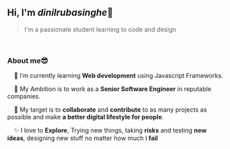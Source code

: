 ## Hi, I'm *dinilrubasinghe*👋

> I'm a passionate student learning to code and design

<br/>

### About me😎

  &nbsp;&nbsp;&nbsp;&nbsp;🌱 I’m currently learning **Web development** using Javascript Frameworks.    
  
  &nbsp;&nbsp;&nbsp;&nbsp;👨 My Ambition is to work as a **Senior Software Engineer** in reputable companies.    
  
  &nbsp;&nbsp;&nbsp;&nbsp;🎯 My target is to **collaborate** and **contribute** to as many projects as possible and make **a better digital lifestyle for people**.    
  
  &nbsp;&nbsp;&nbsp;&nbsp;✨ I love to **Explore**, Trying new things, taking **risks** and testing **new ideas**, designing new stuff no matter how much I **fail**

<br/>

<!--
### Skills and Technologies⚙️

  ##### Languages >
   &nbsp;&nbsp;&nbsp;&nbsp;![Javascript](https://img.shields.io/badge/Javascript-yellow)
   &nbsp;&nbsp;&nbsp;&nbsp;![Javascript](https://img.shields.io/badge/HTML-orange)
   &nbsp;&nbsp;&nbsp;&nbsp;![Javascript](https://img.shields.io/badge/CSS-blue)
   &nbsp;&nbsp;&nbsp;&nbsp;![Javascript](https://img.shields.io/badge/PYTHON-green)
   
   -->
